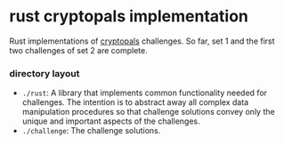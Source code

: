 # rust cryptopals implementation
Rust implementations of [cryptopals](https://cryptopals.com/) challenges.
So far, set 1 and the first two challenges of set 2 are complete.

### directory layout

* `./rust`: A library that implements common functionality needed for challenges. The intention
            is to abstract away all complex data manipulation procedures so that challenge solutions
            convey only the unique and important aspects of the challenges.
* `./challenge`: The challenge solutions.
